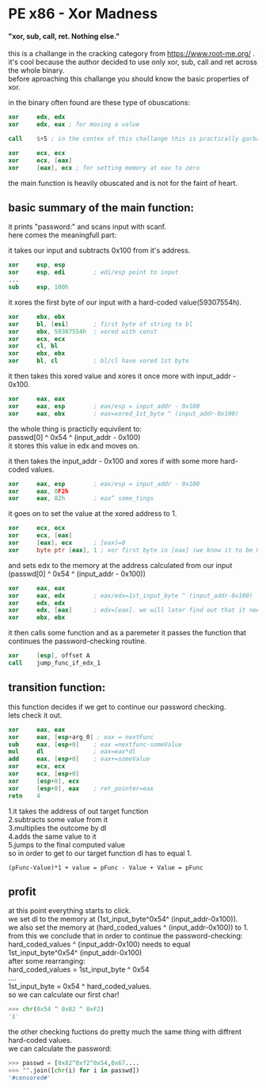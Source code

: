# PE x86 - Xor Madness
#### "xor, sub, call, ret. Nothing else."
this is a challange in the cracking category from https://www.root-me.org/ .         
it's cool because the author decided to use only xor, sub, call and ret across the whole binary.    
before aproaching this challange you should know the basic properties of xor.         
      
in the binary often found are these type of obuscations:      
```nasm
xor     edx, edx
xor     edx, eax ; for moving a value
```
```nasm
call    $+5 ; in the contex of this challange this is practically garbage
```
```nasm
xor     ecx, ecx
xor     ecx, [eax]
xor     [eax], ecx ; for setting memory at eax to zero
```
      
the main function is heavily obuscated and is not for the faint of heart.  
## basic summary of the main function:
it prints "password:" and scans input with scanf.         
here comes the meaningfull part:         
      
it takes our input and subtracts 0x100 from it's address.   
```nasm
xor     esp, esp
xor     esp, edi        ; edi/esp point to input
...
sub     esp, 100h
```
it xores the first byte of our input with a hard-coded value(59307554h).        
```nasm
xor     ebx, ebx
xor     bl, [esi]       ; first byte of string to bl
xor     ebx, 59307554h  ; xored with const
xor     ecx, ecx
xor     cl, bl
xor     ebx, ebx
xor     bl, cl          ; bl/cl have xored 1st byte
```
it then takes this xored value and xores it once more with input_addr - 0x100.     
```nasm
xor     eax, eax
xor     eax, esp        ; eax/esp = input_addr - 0x100
xor     eax, ebx        ; eax=xored_1st_byte ^ (input_addr-0x100)
```
the whole thing is practiclly equivilent to:      
passwd[0] ^ 0x54 ^ (input_addr - 0x100)     
it stores this value in edx and moves on.      
        
it then takes the input_addr - 0x100 and xores if with some more hard-coded values.     
```nasm
xor     eax, esp        ; eax/esp = input_addr - 0x100
xor     eax, 0F2h
xor     eax, 82h        ; eax^ some_tings
```
it goes on to set the value at the xored address to 1.     
```nasm
xor     ecx, ecx
xor     ecx, [eax]
xor     [eax], ecx      ; [eax]=0
xor     byte ptr [eax], 1 ; xor first byte in [eax] (we know it to be 0 so set it to 1)
```
and sets edx to the memory at the address calculated from our input (passwd[0] ^ 0x54 ^ (input_addr - 0x100))     
```nasm
xor     eax, eax
xor     eax, edx        ; eax/edx=1st_input_byte ^ (input_addr-0x100)
xor     edx, edx
xor     edx, [eax]      ; edx=[eax]. we will later find out that it needs to be 1
xor     ebx, ebx
```
it then calls some function and as a paremeter it passes the function that continues the password-checking routine.
```nasm
xor     [esp], offset A
call    jump_func_if_edx_1
```
## transition function:
this function decides if we get to continue our password checking.     
lets check it out.      
```nasm
xor     eax, eax
xor     eax, [esp+arg_0] ; eax = nextFunc
sub     eax, [esp+0]    ; eax =nextfunc-someValue
mul     dl              ; eax=eax*dl
add     eax, [esp+0]    ; eax+=someValue
xor     ecx, ecx
xor     ecx, [esp+0]
xor     [esp+0], ecx
xor     [esp+0], eax    ; ret_pointer=eax
retn    4
```
1.it takes the address of out target function     
2.subtracts some value from it      
3.multiplies the outcome by dl      
4.adds the same value to it       
5.jumps to the final computed value       
so in order to get to our target function dl has to equal 1.     
```
(pFunc-Value)*1 + value = pFunc - Value + Value = pFunc         
```
## profit
at this point everything starts to click.       
we set dl to the memory at (1st_input_byte^0x54^ (input_addr-0x100)).       
we also set the memory at (hard_coded_values ^ (input_addr-0x100)) to 1.      
from this we conclude that in order to continue the password-checking:        
hard_coded_values ^ (input_addr-0x100) needs to equal 1st_input_byte^0x54^ (input_addr-0x100)       
after some rearranging:     
hard_coded_values = 1st_input_byte ^ 0x54      
....     
1st_input_byte = 0x54 ^ hard_coded_values.     
so we can calculate our first char!      
```python
>>> chr(0x54 ^ 0x82 ^ 0xF2)
'$'
```
the other checking fuctions do pretty much the same thing with diffrent hard-coded values.      
we can calculate the password:       
```python
>>> passwd = [0x82^0xf2^0x54,0x67....
>>> "".join([chr(i) for i in passwd])
'#censored#'
```
